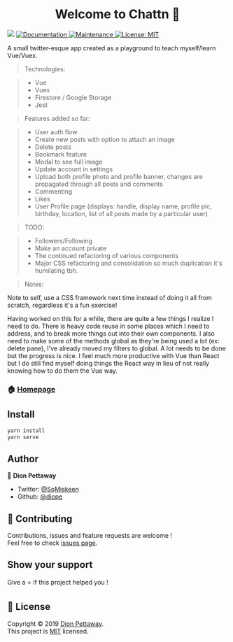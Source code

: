 <h1 align="center">Welcome to Chattn 👋</h1>
<p>
  <img src="https://img.shields.io/badge/version-0.1.0-blue.svg?cacheSeconds=2592000" />
  <a href="https://github.com/diope/chattn#readme">
    <img alt="Documentation" src="https://img.shields.io/badge/documentation-yes-brightgreen.svg" target="_blank" />
  </a>
  <a href="https://github.com/diope/chattn/graphs/commit-activity">
    <img alt="Maintenance" src="https://img.shields.io/badge/Maintained%3F-yes-green.svg" target="_blank" />
  </a>
  <a href="https://github.com/diope/chattn/blob/master/LICENSE">
    <img alt="License: MIT" src="https://img.shields.io/badge/License-MIT-yellow.svg" target="_blank" />
  </a>
</p>

A small twitter-esque app created as a playground to teach myself/learn Vue/Vuex.

>Technologies:
 
> * Vue
> * Vuex
> * Firestore / Google Storage
> * Jest

> Features added so far:

> * User auth flow
> * Create new posts with option to attach an image
> * Delete posts
> * Bookmark feature
> * Modal to see full image
> * Update account in settings
> * Upload both profile photo and profile banner, changes are propagated through all posts and comments
> * Commenting
> * Likes
> * User Profile page (displays: handle, display name, profile pic, birthday, location, list of all posts made by a particular user)


> TODO:

> * Followers/Following
> * Make an account private
> * The continued refactoring of various components
> * Major CSS refactoring and consolidation so much duplication it's humilating tbh.

> Notes:

Note to self, use a CSS framework next time instead of doing it all from scratch, regardless it's a fun exercise!

Having worked on this for a while, there are quite a few things I realize I need to do. There is heavy code reuse in some places which I need to address, and to break more things out into their own components. I also need to make some of the methods global as they're being used a lot (ex: delete pane), I've already moved my filters to global. A lot needs to be done but the progress is nice. I feel much more productive with Vue than React but I do still find myself doing things the React way in lieu of not really knowing how to do them the Vue way.



### 🏠 [Homepage](https://github.com/diope/chattn)

## Install

```sh
yarn install
yarn serve
```

## Author

👤 **Dion Pettaway**

* Twitter: [@SoMiskeen](https://twitter.com/SoMiskeen)
* Github: [@diope](https://github.com/diope)

## 🤝 Contributing

Contributions, issues and feature requests are welcome !<br />Feel free to check [issues page](https://github.com/diope/chattn/issues).

## Show your support

Give a ⭐️ if this project helped you !

## 📝 License

Copyright © 2019 [Dion Pettaway](https://github.com/diope).<br />
This project is [MIT](https://github.com/diope/chattn/blob/master/LICENSE) licensed.
